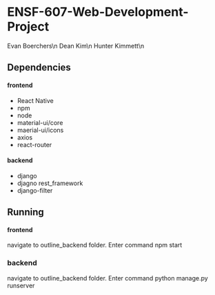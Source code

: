 # ENSF-607-Web-Development-Project
Evan Boerchers\n
Dean Kim\n
Hunter Kimmett\n

## Dependencies

#### frontend
- React Native
- npm
- node
- material-ui/core
- maerial-ui/icons
- axios
- react-router

#### backend
- django
- djagno rest_framework
- django-filter

## Running

#### frontend
navigate to outline_backend folder. Enter command npm start

### backend
navigate to outline_backend folder. Enter command python manage.py runserver
